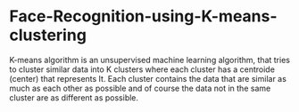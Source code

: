 # Face-Recognition-using-K-means-clustering
K-means algorithm is an unsupervised machine learning algorithm, that tries to cluster similar data into K clusters where each cluster has a centroide (center) that represents It. Each cluster contains the data that are similar as much as each other as possible and of course the data not in the same cluster are as different as possible.
